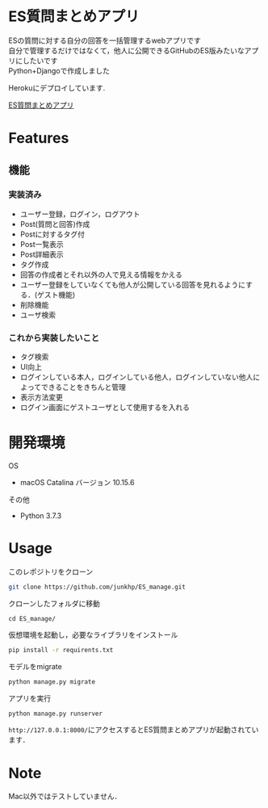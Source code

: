 # ES質問まとめアプリ
ESの質問に対する自分の回答を一括管理するwebアプリです\
自分で管理するだけではなくて，他人に公開できるGitHubのES版みたいなアプリにしたいです\
Python+Djangoで作成しました

Herokuにデプロイしています.

[ES質問まとめアプリ](https://esmanageapp.herokuapp.com/login/)
# Features
## 機能
### 実装済み
- ユーザー登録，ログイン，ログアウト
- Post(質問と回答)作成
- Postに対するタグ付
- Post一覧表示
- Post詳細表示
- タグ作成
- 回答の作成者とそれ以外の人で見える情報をかえる
- ユーザー登録をしていなくても他人が公開している回答を見れるようにする．(ゲスト機能)
- 削除機能
- ユーザ検索
### これから実装したいこと

- タグ検索
- UI向上
- ログインしている本人，ログインしている他人，ログインしていない他人によってできることをきちんと管理
- 表示方法変更
- ログイン画面にゲストユーザとして使用するを入れる


# 開発環境
OS
* macOS Catalina バージョン 10.15.6

その他

* Python 3.7.3

# Usage
このレポジトリをクローン
```bash
git clone https://github.com/junkhp/ES_manage.git
```
クローンしたフォルダに移動
```linux
cd ES_manage/
```
仮想環境を起動し，必要なライブラリをインストール
```bash
pip install -r requirents.txt
```

モデルをmigrate
```python
python manage.py migrate
```

アプリを実行
```bash
python manage.py runserver
```

`http://127.0.0.1:8000/`にアクセスするとES質問まとめアプリが起動されています．

# Note
Mac以外ではテストしていません．
